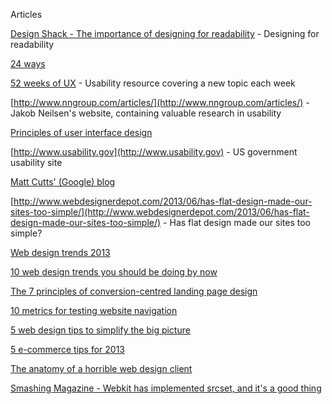 Articles

[Design Shack - The importance of designing for readability](http://designshack.net/articles/typography/the-importance-of-designing-for-readability/) - Designing for readability

[24 ways](http://24ways.org)

[52 weeks of UX](http://52weeksofux.com) - Usability resource covering a new topic each week

[http://www.nngroup.com/articles/](http://www.nngroup.com/articles/) - Jakob Neilsen's website, containing valuable research in usability

[Principles of user interface design](http://bokardo.com/principles-of-user-interface-design/)

[http://www.usability.gov](http://www.usability.gov) - US government usability site

[Matt Cutts' (Google) blog](http://www.mattcutts.com/blog/)

[http://www.webdesignerdepot.com/2013/06/has-flat-design-made-our-sites-too-simple/](http://www.webdesignerdepot.com/2013/06/has-flat-design-made-our-sites-too-simple/) - Has flat design made our sites too simple?

[Web design trends 2013](http://spyderweb.co/blog/2013/07/27/2013-web-design-trends/)

[10 web design trends you should be doing by now](http://spyderweb.co/blog/2013/08/13/forward-thinking-10-web-design-trends-you-should-be-doing-by-now/)

[The 7 principles of conversion-centred landing page design](http://blog.hubspot.com/principles-of-conversion-centered-landing-page-design)

[10 metrics for testing website navigation](http://www.measuringusability.com/blog/10-navigation-metrics.php)

[5 web design tips to simplify the big picture](http://spyderweb.co/blog/2013/08/16/web-design-tips-simplified/)

[5 e-commerce tips for 2013](http://spyderweb.co/blog/2013/08/11/ecommerce-tips-for-2013/)

[The anatomy of a horrible web design client](http://www.topwebdesignschools.org/design-clients/)

[Smashing Magazine - Webkit has implemented srcset, and it's a good thing](http://mobile.smashingmagazine.com/2013/08/21/webkit-implements-srcset-and-why-its-a-good-thing/)
